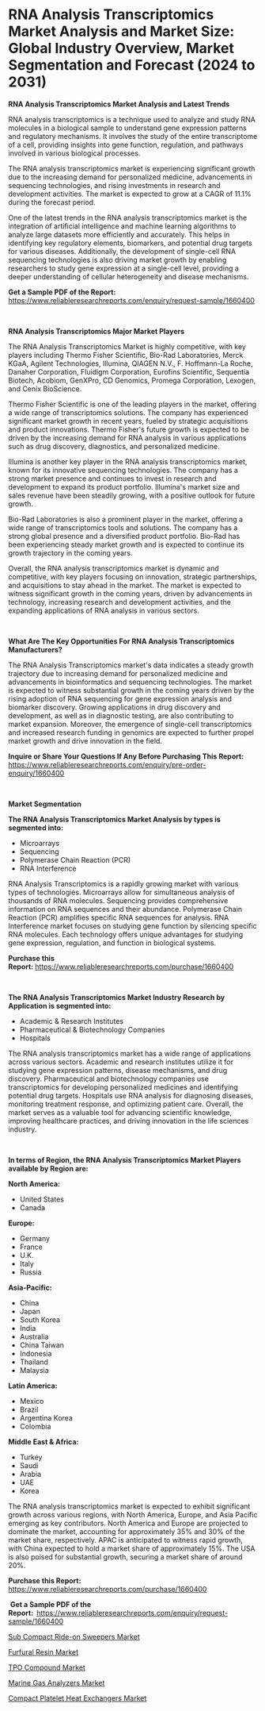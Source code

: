 <p><h1>RNA Analysis Transcriptomics Market Analysis and Market Size: Global Industry Overview, Market Segmentation and Forecast (2024 to 2031)</h1></p><p><strong>RNA Analysis Transcriptomics Market Analysis and Latest Trends</strong></p>
<p><p>RNA analysis transcriptomics is a technique used to analyze and study RNA molecules in a biological sample to understand gene expression patterns and regulatory mechanisms. It involves the study of the entire transcriptome of a cell, providing insights into gene function, regulation, and pathways involved in various biological processes.</p><p>The RNA analysis transcriptomics market is experiencing significant growth due to the increasing demand for personalized medicine, advancements in sequencing technologies, and rising investments in research and development activities. The market is expected to grow at a CAGR of 11.1% during the forecast period.</p><p>One of the latest trends in the RNA analysis transcriptomics market is the integration of artificial intelligence and machine learning algorithms to analyze large datasets more efficiently and accurately. This helps in identifying key regulatory elements, biomarkers, and potential drug targets for various diseases. Additionally, the development of single-cell RNA sequencing technologies is also driving market growth by enabling researchers to study gene expression at a single-cell level, providing a deeper understanding of cellular heterogeneity and disease mechanisms.</p></p>
<p><strong>Get a Sample PDF of the Report:&nbsp;</strong> <a href="https://www.reliableresearchreports.com/enquiry/request-sample/1660400">https://www.reliableresearchreports.com/enquiry/request-sample/1660400</a></p>
<p>&nbsp;</p>
<p><strong>RNA Analysis Transcriptomics Major Market Players</strong></p>
<p><p>The RNA Analysis Transcriptomics Market is highly competitive, with key players including Thermo Fisher Scientific, Bio-Rad Laboratories, Merck KGaA, Agilent Technologies, Illumina, QIAGEN N.V., F. Hoffmann-La Roche, Danaher Corporation, Fluidigm Corporation, Eurofins Scientific, Sequentia Biotech, Acobiom, GenXPro, CD Genomics, Promega Corporation, Lexogen, and Cenix BioScience.</p><p>Thermo Fisher Scientific is one of the leading players in the market, offering a wide range of transcriptomics solutions. The company has experienced significant market growth in recent years, fueled by strategic acquisitions and product innovations. Thermo Fisher's future growth is expected to be driven by the increasing demand for RNA analysis in various applications such as drug discovery, diagnostics, and personalized medicine.</p><p>Illumina is another key player in the RNA analysis transcriptomics market, known for its innovative sequencing technologies. The company has a strong market presence and continues to invest in research and development to expand its product portfolio. Illumina's market size and sales revenue have been steadily growing, with a positive outlook for future growth.</p><p>Bio-Rad Laboratories is also a prominent player in the market, offering a wide range of transcriptomics tools and solutions. The company has a strong global presence and a diversified product portfolio. Bio-Rad has been experiencing steady market growth and is expected to continue its growth trajectory in the coming years.</p><p>Overall, the RNA analysis transcriptomics market is dynamic and competitive, with key players focusing on innovation, strategic partnerships, and acquisitions to stay ahead in the market. The market is expected to witness significant growth in the coming years, driven by advancements in technology, increasing research and development activities, and the expanding applications of RNA analysis in various sectors.</p></p>
<p>&nbsp;</p>
<p><strong>What Are The Key Opportunities For RNA Analysis Transcriptomics Manufacturers?</strong></p>
<p><p>The RNA Analysis Transcriptomics market's data indicates a steady growth trajectory due to increasing demand for personalized medicine and advancements in bioinformatics and sequencing technologies. The market is expected to witness substantial growth in the coming years driven by the rising adoption of RNA sequencing for gene expression analysis and biomarker discovery. Growing applications in drug discovery and development, as well as in diagnostic testing, are also contributing to market expansion. Moreover, the emergence of single-cell transcriptomics and increased research funding in genomics are expected to further propel market growth and drive innovation in the field.</p></p>
<p><strong>Inquire or Share Your Questions If Any Before Purchasing This Report:</strong> <a href="https://www.reliableresearchreports.com/enquiry/pre-order-enquiry/1660400">https://www.reliableresearchreports.com/enquiry/pre-order-enquiry/1660400</a></p>
<p>&nbsp;</p>
<p><strong>Market Segmentation</strong></p>
<p><strong>The RNA Analysis Transcriptomics Market Analysis by types is segmented into:</strong></p>
<p><ul><li>Microarrays</li><li>Sequencing</li><li>Polymerase Chain Reaction (PCR)</li><li>RNA Interference</li></ul></p>
<p><p>RNA Analysis Transcriptomics is a rapidly growing market with various types of technologies. Microarrays allow for simultaneous analysis of thousands of RNA molecules. Sequencing provides comprehensive information on RNA sequences and their abundance. Polymerase Chain Reaction (PCR) amplifies specific RNA sequences for analysis. RNA Interference market focuses on studying gene function by silencing specific RNA molecules. Each technology offers unique advantages for studying gene expression, regulation, and function in biological systems.</p></p>
<p><strong>Purchase this Report:&nbsp;</strong><a href="https://www.reliableresearchreports.com/purchase/1660400">https://www.reliableresearchreports.com/purchase/1660400</a></p>
<p>&nbsp;</p>
<p><strong>The RNA Analysis Transcriptomics Market Industry Research by Application is segmented into:</strong></p>
<p><ul><li>Academic & Research Institutes</li><li>Pharmaceutical & Biotechnology Companies</li><li>Hospitals</li></ul></p>
<p><p>The RNA analysis transcriptomics market has a wide range of applications across various sectors. Academic and research institutes utilize it for studying gene expression patterns, disease mechanisms, and drug discovery. Pharmaceutical and biotechnology companies use transcriptomics for developing personalized medicines and identifying potential drug targets. Hospitals use RNA analysis for diagnosing diseases, monitoring treatment response, and optimizing patient care. Overall, the market serves as a valuable tool for advancing scientific knowledge, improving healthcare practices, and driving innovation in the life sciences industry.</p></p>
<p>&nbsp;</p>
<p><strong>In terms of Region, the RNA Analysis Transcriptomics Market Players available by Region are:</strong></p>
<p>
    <p> <strong> North America: </strong>
        <ul>
            <li>United States</li>
            <li>Canada</li>
        </ul>
        </p> 
    <p> <strong> Europe: </strong>
        <ul>
            <li>Germany</li>
            <li>France</li>
            <li>U.K.</li>
            <li>Italy</li>
            <li>Russia</li>
        </ul>
        </p> 
    <p> <strong> Asia-Pacific: </strong>
        <ul>
            <li>China</li>
            <li>Japan</li>
            <li>South Korea</li>
            <li>India</li>
            <li>Australia</li>
            <li>China Taiwan</li>
            <li>Indonesia</li>
            <li>Thailand</li>
            <li>Malaysia</li>
        </ul>
        </p> 
    <p> <strong> Latin America: </strong>
        <ul>
            <li>Mexico</li>
            <li>Brazil</li>
            <li>Argentina Korea</li>
            <li>Colombia</li>
        </ul>
        </p> 
    <p> <strong> Middle East & Africa: </strong>
        <ul>
            <li>Turkey</li>
            <li>Saudi</li>
            <li>Arabia</li>
            <li>UAE</li>
            <li>Korea</li>
        </ul>
    </p>
    </p>
<p><p>The RNA analysis transcriptomics market is expected to exhibit significant growth across various regions, with North America, Europe, and Asia Pacific emerging as key contributors. North America and Europe are projected to dominate the market, accounting for approximately 35% and 30% of the market share, respectively. APAC is anticipated to witness rapid growth, with China expected to hold a market share of approximately 15%. The USA is also poised for substantial growth, securing a market share of around 20%.</p></p>
<p><strong>Purchase this Report: </strong><a href="https://www.reliableresearchreports.com/purchase/1660400">https://www.reliableresearchreports.com/purchase/1660400</a></p>
<p>&nbsp;<strong>Get a Sample PDF of the Report:&nbsp;&nbsp;</strong><a href="https://www.reliableresearchreports.com/enquiry/request-sample/1660400">https://www.reliableresearchreports.com/enquiry/request-sample/1660400</a></p>
<p><strong></strong></p>
<p><p><a href="https://glittery-fuchsia-86a.notion.site/Sub-Compact-Ride-on-Sweepers-Market-Centers-on-Aspects-such-as-Market-Growth-Market-Share-Market-O-61488cab8c334607b6bedb88f63adfdb">Sub Compact Ride-on Sweepers Market</a></p><p><a href="https://view.publitas.com/reportprime-1/furfural-resin-market-furnish-information-about-market-size-market-share-market-dynamics-and-projections-spanning-from-2024-to-2031/">Furfural Resin Market</a></p><p><a href="https://view.publitas.com/reportprime-1/tpo-compound-market-furnish-information-about-market-size-market-share-market-dynamics-and-projections-spanning-from-2024-to-2031/">TPO Compound Market</a></p><p><a href="https://acidic-farm-354.notion.site/Marine-Gas-Analyzers-Market-Size-and-Growth-Market-Segmentation-Regional-and-Country-Breakdowns-a-de3ce9bd45604cc0a9b899e7fb2a33d9">Marine Gas Analyzers Market</a></p><p><a href="https://glittery-fuchsia-86a.notion.site/Compact-Platelet-Heat-Exchangers-Market-Research-Report-Forecasted-for-Period-from-2024-2031-by-M-9f735e5ceb3044c6a78ca37b7d24d5f7">Compact Platelet Heat Exchangers Market</a></p></p>